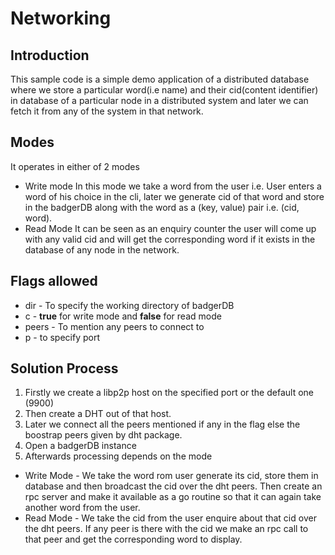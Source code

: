 # Networking

## Introduction
This sample code is a simple demo application of a distributed database where we store a particular word(i.e name) and their cid(content identifier) in database
of a particular node in a distributed system and later we can fetch it from any of the system in that network.

## Modes
It operates in either of 2 modes
* Write mode
In this mode we take a word from the user i.e. User enters a word of his choice in the cli, later we generate cid of that word and store in the badgerDB along
with the word as a (key, value) pair i.e. (cid, word).
* Read Mode
It can be seen as an enquiry counter the user will come up with any valid cid and will get the corresponding word if it exists in the database of any node in the network.

## Flags allowed
* dir - To specify the working directory of badgerDB
* c - **true** for write mode and **false** for read mode
* peers - To mention any peers to connect to
* p - to specify port

## Solution Process
1. Firstly we create a libp2p host on the specified port or the default one (9900)
2. Then create a DHT out of that host. 
3. Later we connect all the peers mentioned if any in the flag else the boostrap peers given by dht package.
4. Open a badgerDB instance
5. Afterwards processing depends on the mode
* Write Mode - We take the word rom user generate its cid, store them in database and then broadcast the cid over the dht peers. Then create an rpc server and make it available 
as a go routine so that it can again take another word from the user.
* Read Mode - We take the cid from the user enquire about that cid over the dht peers. If any peer is there with the cid we make an rpc call to that peer and get the corresponding
word to display.

